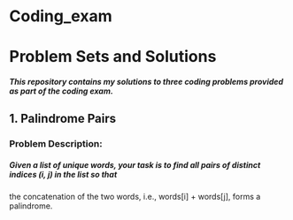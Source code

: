 # Coding_exam
# Problem Sets and Solutions
##### This repository contains my solutions to three coding problems provided as part of the coding exam. 
## 1. Palindrome Pairs
### Problem Description:
##### Given a list of unique words, your task is to find all pairs of distinct indices (i, j) in the list so that
the concatenation of the two words, i.e., words[i] + words[j], forms a palindrome.

